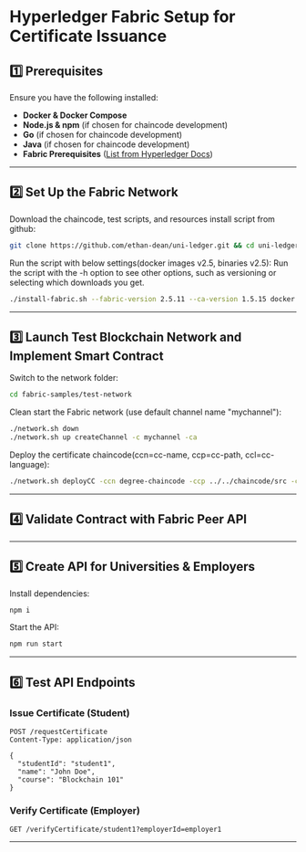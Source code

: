# **Hyperledger Fabric Setup for Certificate Issuance**

## **1️⃣ Prerequisites**
Ensure you have the following installed:  
- **Docker & Docker Compose**  
- **Node.js & npm** (if chosen for chaincode development)  
- **Go** (if chosen for chaincode development)  
- **Java** (if chosen for chaincode development)
- **Fabric Prerequisites** ([List from Hyperledger Docs](https://hyperledger-fabric.readthedocs.io/en/latest/prereqs.html))  

---

## **2️⃣ Set Up the Fabric Network**

Download the chaincode, test scripts, and resources install script from github:
```bash
git clone https://github.com/ethan-dean/uni-ledger.git && cd uni-ledger && chmod +x install-fabric.sh
```

Run the script with below settings(docker images v2.5, binaries v2.5):
Run the script with the -h option to see other options, such as versioning or selecting which downloads you get.
```bash
./install-fabric.sh --fabric-version 2.5.11 --ca-version 1.5.15 docker binary 
```

---

## **3️⃣  Launch Test Blockchain Network and Implement Smart Contract**
Switch to the network folder:
```bash
cd fabric-samples/test-network
```

Clean start the Fabric network (use default channel name "mychannel"):
```bash
./network.sh down
./network.sh up createChannel -c mychannel -ca
```

Deploy the certificate chaincode(ccn=cc-name, ccp=cc-path, ccl=cc-language):
```bash
./network.sh deployCC -ccn degree-chaincode -ccp ../../chaincode/src -ccl typescript
```

---

## **4️⃣  Validate Contract with Fabric Peer API**

---

## **5️⃣ Create API for Universities & Employers**

Install dependencies:
```bash
npm i
```

Start the API:
```bash
npm run start
```

---

## **6️⃣ Test API Endpoints**
### **Issue Certificate (Student)**
```http
POST /requestCertificate
Content-Type: application/json

{
  "studentId": "student1",
  "name": "John Doe",
  "course": "Blockchain 101"
}
```

### **Verify Certificate (Employer)**
```http
GET /verifyCertificate/student1?employerId=employer1
```

---
